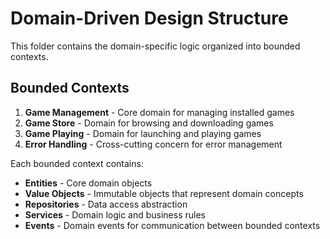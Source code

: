 # Domain-Driven Design Structure

This folder contains the domain-specific logic organized into bounded contexts.

## Bounded Contexts

1. **Game Management** - Core domain for managing installed games
2. **Game Store** - Domain for browsing and downloading games
3. **Game Playing** - Domain for launching and playing games
4. **Error Handling** - Cross-cutting concern for error management

Each bounded context contains:
- **Entities** - Core domain objects
- **Value Objects** - Immutable objects that represent domain concepts
- **Repositories** - Data access abstraction
- **Services** - Domain logic and business rules
- **Events** - Domain events for communication between bounded contexts 

